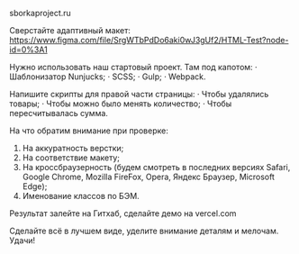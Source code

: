 sborkaproject.ru

Сверстайте адаптивный макет:
https://www.figma.com/file/SrgWTbPdDo6aki0wJ3gUf2/HTML-Test?node-id=0%3A1

Нужно использовать наш стартовый проект. Там под капотом:
·	Шаблонизатор Nunjucks;
·	SCSS;
·	Gulp;
·	Webpack.

Напишите скрипты для правой части страницы:
·	Чтобы удалялись товары;
·	Чтобы можно было менять количество;
·	Чтобы пересчитывалась сумма.

На что обратим внимание при проверке:
1.	На аккуратность верстки;
1.	На соответствие макету;
1.	На кроссбраузерность (будем смотреть в последних версиях Safari, Google Chrome, Mozilla FireFox, Opera, Яндекс Браузер, Microsoft Edge);
1.	Именование классов по БЭМ.

Результат залейте на Гитхаб, сделайте демо на vercel.com 

Сделайте всё в лучшем виде, уделите внимание деталям и мелочам. Удачи!
